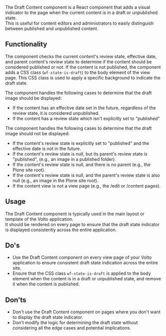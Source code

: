 The Draft Content component is a React component that adds a visual indicator to the page when the current content is in a draft or unpublished state.  
This is useful for content editors and administrators to
easily distinguish between published and unpublished content.

## Functionality

The component checks the current content's review state, effective date, and parent content's review state to determine if the content should be considered published or not. If the content is not published, the component adds a CSS class (`wf-state-is-draft`) to the body element of the view page. This CSS class is used to apply a specific background to indicate the draft state.

The component handles the following cases to determine that the draft image should be displayed:
- If the content has an effective date set in the future, regardless of the review state, it is considered unpublished.
- If the content has a review state which isn't explicitly set to "published" 

The component handles the following cases to determine that the draft image should not be displayed:
- If the content's review state is explicitly set to "published" and the effective date is not in the future.
- If the content's review state is null, but its parent's review state is "published", (e.g., an image in a published folder).
- If the content's review state is null, and there is no parent (e.g., the Plone site root).
- If the content's review state is null, and the parent's review state is also null (e.g., an image in the Plone site root).
- If the content view is not a view page (e.g., the /edit or /content pages).

## Usage

The Draft Content component is typically used in the main layout or template of the Volto application.  
It should be rendered on every page to ensure that the draft state indicator is displayed consistently across the entire application.

## Do's

- Use the Draft Content component on every view page of your Volto application to ensure consistent draft state indication across the entire site.
- Ensure that the CSS class `wf-state-is-draft` is applied to the body element when the content is in a draft or unpublished state, and remove it when the content is published.

## Don'ts

- Don't use the Draft Content component on pages where you don't want to display the draft state indicator.
- Don't modify the logic for determining the draft state without considering all the edge cases and potential implications.
